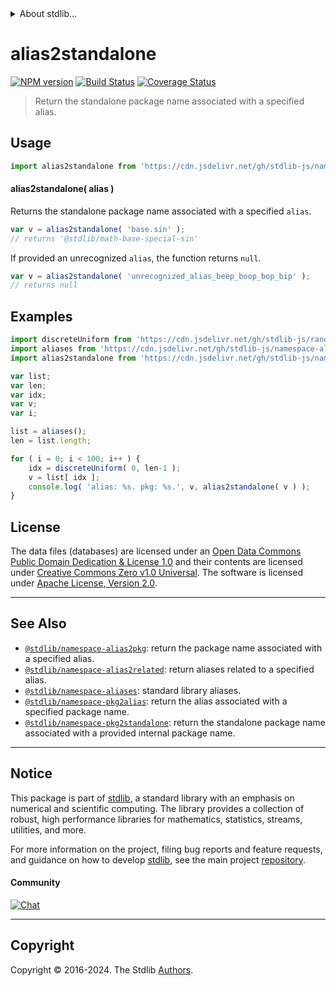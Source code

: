 <!--

@license Apache-2.0

Copyright (c) 2021 The Stdlib Authors.

Licensed under the Apache License, Version 2.0 (the "License");
you may not use this file except in compliance with the License.
You may obtain a copy of the License at

   http://www.apache.org/licenses/LICENSE-2.0

Unless required by applicable law or agreed to in writing, software
distributed under the License is distributed on an "AS IS" BASIS,
WITHOUT WARRANTIES OR CONDITIONS OF ANY KIND, either express or implied.
See the License for the specific language governing permissions and
limitations under the License.

-->


<details>
  <summary>
    About stdlib...
  </summary>
  <p>We believe in a future in which the web is a preferred environment for numerical computation. To help realize this future, we've built stdlib. stdlib is a standard library, with an emphasis on numerical and scientific computation, written in JavaScript (and C) for execution in browsers and in Node.js.</p>
  <p>The library is fully decomposable, being architected in such a way that you can swap out and mix and match APIs and functionality to cater to your exact preferences and use cases.</p>
  <p>When you use stdlib, you can be absolutely certain that you are using the most thorough, rigorous, well-written, studied, documented, tested, measured, and high-quality code out there.</p>
  <p>To join us in bringing numerical computing to the web, get started by checking us out on <a href="https://github.com/stdlib-js/stdlib">GitHub</a>, and please consider <a href="https://opencollective.com/stdlib">financially supporting stdlib</a>. We greatly appreciate your continued support!</p>
</details>

# alias2standalone

[![NPM version][npm-image]][npm-url] [![Build Status][test-image]][test-url] [![Coverage Status][coverage-image]][coverage-url] <!-- [![dependencies][dependencies-image]][dependencies-url] -->

> Return the standalone package name associated with a specified alias.

<!-- Section to include introductory text. Make sure to keep an empty line after the intro `section` element and another before the `/section` close. -->

<section class="intro">

</section>

<!-- /.intro -->

<!-- Package usage documentation. -->



<section class="usage">

## Usage

```javascript
import alias2standalone from 'https://cdn.jsdelivr.net/gh/stdlib-js/namespace-alias2standalone@v0.2.0-deno/mod.js';
```

#### alias2standalone( alias )

Returns the standalone package name associated with a specified `alias`.

```javascript
var v = alias2standalone( 'base.sin' );
// returns '@stdlib/math-base-special-sin'
```

If provided an unrecognized `alias`, the function returns `null`.

```javascript
var v = alias2standalone( 'unrecognized_alias_beep_boop_bop_bip' );
// returns null
```

</section>

<!-- /.usage -->

<!-- Package usage notes. Make sure to keep an empty line after the `section` element and another before the `/section` close. -->

<section class="notes">

</section>

<!-- /.notes -->

<!-- Package usage examples. -->

<section class="examples">

## Examples

<!-- TODO: better example -->

<!-- eslint no-undef: "error" -->

```javascript
import discreteUniform from 'https://cdn.jsdelivr.net/gh/stdlib-js/random-base-discrete-uniform@deno/mod.js';
import aliases from 'https://cdn.jsdelivr.net/gh/stdlib-js/namespace-aliases@deno/mod.js';
import alias2standalone from 'https://cdn.jsdelivr.net/gh/stdlib-js/namespace-alias2standalone@v0.2.0-deno/mod.js';

var list;
var len;
var idx;
var v;
var i;

list = aliases();
len = list.length;

for ( i = 0; i < 100; i++ ) {
    idx = discreteUniform( 0, len-1 );
    v = list[ idx ];
    console.log( 'alias: %s. pkg: %s.', v, alias2standalone( v ) );
}
```

</section>

<!-- /.examples -->

<!-- Section for describing a command-line interface. -->



<!-- Section to include cited references. If references are included, add a horizontal rule *before* the section. Make sure to keep an empty line after the `section` element and another before the `/section` close. -->

<section class="references">

</section>

<!-- /.references -->

<!-- <license> -->

## License

The data files (databases) are licensed under an [Open Data Commons Public Domain Dedication & License 1.0][pddl-1.0] and their contents are licensed under [Creative Commons Zero v1.0 Universal][cc0]. The software is licensed under [Apache License, Version 2.0][apache-license].

<!-- </license> -->

<!-- Section for related `stdlib` packages. Do not manually edit this section, as it is automatically populated. -->

<section class="related">

* * *

## See Also

-   <span class="package-name">[`@stdlib/namespace-alias2pkg`][@stdlib/namespace/alias2pkg]</span><span class="delimiter">: </span><span class="description">return the package name associated with a specified alias.</span>
-   <span class="package-name">[`@stdlib/namespace-alias2related`][@stdlib/namespace/alias2related]</span><span class="delimiter">: </span><span class="description">return aliases related to a specified alias.</span>
-   <span class="package-name">[`@stdlib/namespace-aliases`][@stdlib/namespace/aliases]</span><span class="delimiter">: </span><span class="description">standard library aliases.</span>
-   <span class="package-name">[`@stdlib/namespace-pkg2alias`][@stdlib/namespace/pkg2alias]</span><span class="delimiter">: </span><span class="description">return the alias associated with a specified package name.</span>
-   <span class="package-name">[`@stdlib/namespace-pkg2standalone`][@stdlib/namespace/pkg2standalone]</span><span class="delimiter">: </span><span class="description">return the standalone package name associated with a provided internal package name.</span>

</section>

<!-- /.related -->

<!-- Section for all links. Make sure to keep an empty line after the `section` element and another before the `/section` close. -->


<section class="main-repo" >

* * *

## Notice

This package is part of [stdlib][stdlib], a standard library with an emphasis on numerical and scientific computing. The library provides a collection of robust, high performance libraries for mathematics, statistics, streams, utilities, and more.

For more information on the project, filing bug reports and feature requests, and guidance on how to develop [stdlib][stdlib], see the main project [repository][stdlib].

#### Community

[![Chat][chat-image]][chat-url]

---

## Copyright

Copyright &copy; 2016-2024. The Stdlib [Authors][stdlib-authors].

</section>

<!-- /.stdlib -->

<!-- Section for all links. Make sure to keep an empty line after the `section` element and another before the `/section` close. -->

<section class="links">

[npm-image]: http://img.shields.io/npm/v/@stdlib/namespace-alias2standalone.svg
[npm-url]: https://npmjs.org/package/@stdlib/namespace-alias2standalone

[test-image]: https://github.com/stdlib-js/namespace-alias2standalone/actions/workflows/test.yml/badge.svg?branch=v0.2.0
[test-url]: https://github.com/stdlib-js/namespace-alias2standalone/actions/workflows/test.yml?query=branch:v0.2.0

[coverage-image]: https://img.shields.io/codecov/c/github/stdlib-js/namespace-alias2standalone/main.svg
[coverage-url]: https://codecov.io/github/stdlib-js/namespace-alias2standalone?branch=main

<!--

[dependencies-image]: https://img.shields.io/david/stdlib-js/namespace-alias2standalone.svg
[dependencies-url]: https://david-dm.org/stdlib-js/namespace-alias2standalone/main

-->

[chat-image]: https://img.shields.io/gitter/room/stdlib-js/stdlib.svg
[chat-url]: https://app.gitter.im/#/room/#stdlib-js_stdlib:gitter.im

[stdlib]: https://github.com/stdlib-js/stdlib

[stdlib-authors]: https://github.com/stdlib-js/stdlib/graphs/contributors

[cli-section]: https://github.com/stdlib-js/namespace-alias2standalone#cli
[cli-url]: https://github.com/stdlib-js/namespace-alias2standalone/tree/cli
[@stdlib/namespace-alias2standalone]: https://github.com/stdlib-js/namespace-alias2standalone/tree/main

[umd]: https://github.com/umdjs/umd
[es-module]: https://developer.mozilla.org/en-US/docs/Web/JavaScript/Guide/Modules

[deno-url]: https://github.com/stdlib-js/namespace-alias2standalone/tree/deno
[deno-readme]: https://github.com/stdlib-js/namespace-alias2standalone/blob/deno/README.md
[umd-url]: https://github.com/stdlib-js/namespace-alias2standalone/tree/umd
[umd-readme]: https://github.com/stdlib-js/namespace-alias2standalone/blob/umd/README.md
[esm-url]: https://github.com/stdlib-js/namespace-alias2standalone/tree/esm
[esm-readme]: https://github.com/stdlib-js/namespace-alias2standalone/blob/esm/README.md
[branches-url]: https://github.com/stdlib-js/namespace-alias2standalone/blob/main/branches.md

[pddl-1.0]: http://opendatacommons.org/licenses/pddl/1.0/

[cc0]: https://creativecommons.org/publicdomain/zero/1.0

[apache-license]: https://www.apache.org/licenses/LICENSE-2.0

<!-- <related-links> -->

[@stdlib/namespace/alias2pkg]: https://github.com/stdlib-js/namespace-alias2pkg/tree/deno

[@stdlib/namespace/alias2related]: https://github.com/stdlib-js/namespace-alias2related/tree/deno

[@stdlib/namespace/aliases]: https://github.com/stdlib-js/namespace-aliases/tree/deno

[@stdlib/namespace/pkg2alias]: https://github.com/stdlib-js/namespace-pkg2alias/tree/deno

[@stdlib/namespace/pkg2standalone]: https://github.com/stdlib-js/namespace-pkg2standalone/tree/deno

<!-- </related-links> -->

</section>

<!-- /.links -->
